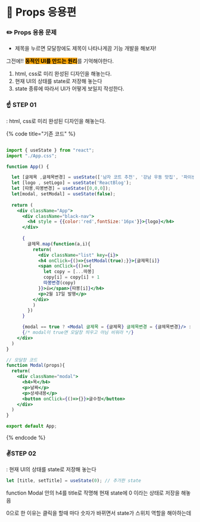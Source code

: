 # 🌳 Props 응용편

### ✏️ Props 응용 문제

* 제목을 누르면 모달창에도 제목이 나타나게끔 기능 개발을 해보자!



그전에!!  <mark style="background-color:orange;">**동적인 UI를 만드는 원리**</mark>를 기억해야한다.

1. html, css로 미리 완성된 디자인을 해놓는다.
2. 현재 UI의 상태를 state로 저장해 놓는다
3. state 종류에 따라서 UI가 어떻게 보일지 작성한다.



### ☝️ STEP 01

: html, css로 미리 완성된 디자인을 해놓는다.

{% code title="기존 코드" %}
```jsx

import { useState } from "react";
import "./App.css";

function App() {

  let [글제목 ,글제목변경] = useState(['남자 코트 추천', '강남 우동 맛집', '파이썬 독학']);
  let [logo , setLogo] = useState('ReactBlog');
  let [따봉,따봉변경] = useState([0,0,0]);
  let[modal, setModal] = useState(false);
  
  return (
    <div className="App">
      <div className="black-nav">
        <h4 style = {{color:'red',fontSize:'16px'}}>{logo}</h4>
      </div>
      
      {
        글제목.map(function(a,i){
          return(
            <div className="list" key={i}>
            <h4 onClick={()=>{setModal(true);}}>{글제목[i]} 
            <span onClick={()=>{
              let copy = [...따봉]
              copy[i] = copy[i] + 1
              따봉변경(copy)
            }}>👍</span>{따봉[i]}</h4>
            <p>2월 17일 발행</p>
          </div>
          )
        })
      }

      {modal == true ? <Modal 글제목 = {글제목} 글제목변경 = {글제목변경}/> : null}
      {/* modal이 true면 모달창 띄우고 아님 비워라 */}
    </div>
  )
}

// 모달창 코드
function Modal(props){
  return(
    <div className="modal">
      <h4>목</h4>
      <p>날짜</p>
      <p>상세내용</p>
      <button onClick={()=>{}}>글수정</button> 
    </div>
  )
}

export default App;

```
{% endcode %}





### ✌️STEP 02

: 현재 UI의 상태를 state로 저장해 놓는다

```jsx
let [title, setTitle] = useState(0); // 추가한 state
```

function Modal 안의 h4를 title로 작명해 현재 state에 0 이라는 상태로 저장을 해놓음

0으로 한 이유는 클릭을 할때 마다 숫자가 바뀌면서 state가 스위치 역할을 해아하는데



